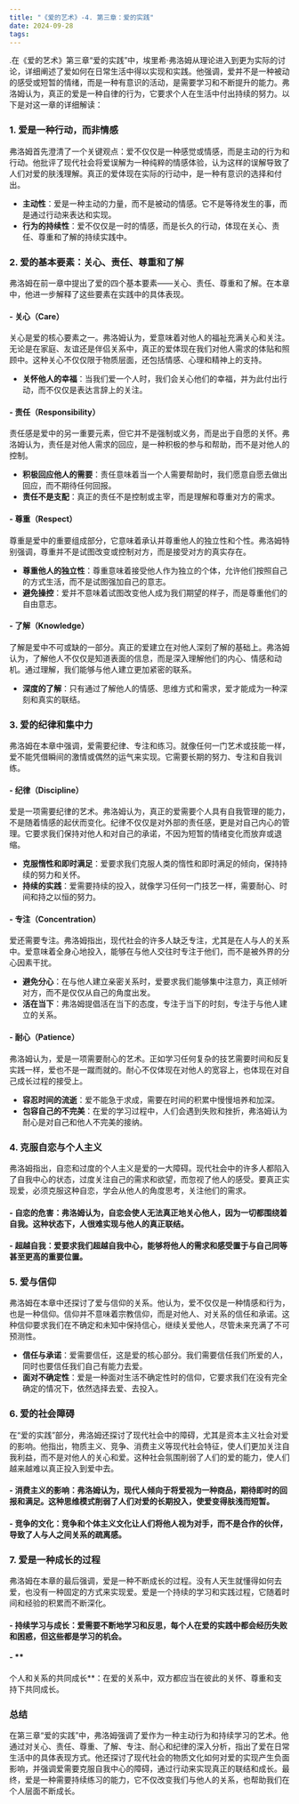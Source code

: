 ```yaml
---
title: "《爱的艺术》-4. 第三章：爱的实践"
date: 2024-09-28
tags: 
---
```

.在《爱的艺术》第三章“爱的实践”中，埃里希·弗洛姆从理论进入到更为实际的讨论，详细阐述了爱如何在日常生活中得以实现和实践。他强调，爱并不是一种被动的感受或短暂的情绪，而是一种有意识的活动，是需要学习和不断提升的能力。弗洛姆认为，真正的爱是一种自律的行为，它要求个人在生活中付出持续的努力。以下是对这一章的详细解读：

### 1. **爱是一种行动，而非情感**
弗洛姆首先澄清了一个关键观点：爱不仅仅是一种感觉或情感，而是主动的行为和行动。他批评了现代社会将爱误解为一种纯粹的情感体验，认为这样的误解导致了人们对爱的肤浅理解。真正的爱体现在实际的行动中，是一种有意识的选择和付出。

- **主动性**：爱是一种主动的力量，而不是被动的情感。它不是等待发生的事，而是通过行动来表达和实现。
- **行为的持续性**：爱不仅仅是一时的情感，而是长久的行动，体现在关心、责任、尊重和了解的持续实践中。

### 2. **爱的基本要素：关心、责任、尊重和了解**
弗洛姆在前一章中提出了爱的四个基本要素——关心、责任、尊重和了解。在本章中，他进一步解释了这些要素在实践中的具体表现。

#### - **关心（Care）**
关心是爱的核心要素之一。弗洛姆认为，爱意味着对他人的福祉充满关心和关注。无论是在家庭、友谊还是伴侣关系中，真正的爱体现在我们对他人需求的体贴和照顾中。这种关心不仅仅限于物质层面，还包括情感、心理和精神上的支持。

- **关怀他人的幸福**：当我们爱一个人时，我们会关心他们的幸福，并为此付出行动，而不仅仅是表达言辞上的关注。

#### - **责任（Responsibility）**
责任感是爱中的另一重要元素，但它并不是强制或义务，而是出于自愿的关怀。弗洛姆认为，责任是对他人需求的回应，是一种积极的参与和帮助，而不是对他人的控制。

- **积极回应他人的需要**：责任意味着当一个人需要帮助时，我们愿意自愿去做出回应，而不期待任何回报。
- **责任不是支配**：真正的责任不是控制或主宰，而是理解和尊重对方的需求。

#### - **尊重（Respect）**
尊重是爱中的重要组成部分，它意味着承认并尊重他人的独立性和个性。弗洛姆特别强调，尊重并不是试图改变或控制对方，而是接受对方的真实存在。

- **尊重他人的独立性**：尊重意味着接受他人作为独立的个体，允许他们按照自己的方式生活，而不是试图强加自己的意志。
- **避免操控**：爱并不意味着试图改变他人成为我们期望的样子，而是尊重他们的自由意志。

#### - **了解（Knowledge）**
了解是爱中不可或缺的一部分。真正的爱建立在对他人深刻了解的基础上。弗洛姆认为，了解他人不仅仅是知道表面的信息，而是深入理解他们的内心、情感和动机。通过理解，我们能够与他人建立更加紧密的联系。

- **深度的了解**：只有通过了解他人的情感、思维方式和需求，爱才能成为一种深刻和真实的联结。

### 3. **爱的纪律和集中力**
弗洛姆在本章中强调，爱需要纪律、专注和练习。就像任何一门艺术或技能一样，爱不能凭借瞬间的激情或偶然的运气来实现。它需要长期的努力、专注和自我训练。

#### - **纪律（Discipline）**
爱是一项需要纪律的艺术。弗洛姆认为，真正的爱需要个人具有自我管理的能力，不是随着情感的起伏而变化。纪律不仅仅是对外部的责任感，更是对自己内心的管理。它要求我们保持对他人和对自己的承诺，不因为短暂的情绪变化而放弃或退缩。

- **克服惰性和即时满足**：爱要求我们克服人类的惰性和即时满足的倾向，保持持续的努力和关怀。
- **持续的实践**：爱需要持续的投入，就像学习任何一门技艺一样，需要耐心、时间和持之以恒的努力。

#### - **专注（Concentration）**
爱还需要专注。弗洛姆指出，现代社会的许多人缺乏专注，尤其是在人与人的关系中。爱意味着全身心地投入，能够在与他人交往时专注于他们，而不是被外界的分心因素干扰。

- **避免分心**：在与他人建立亲密关系时，爱要求我们能够集中注意力，真正倾听对方，而不是仅仅从自己的角度出发。
- **活在当下**：弗洛姆提倡活在当下的态度，专注于当下的时刻，专注于与他人建立的关系。

#### - **耐心（Patience）**
弗洛姆认为，爱是一项需要耐心的艺术。正如学习任何复杂的技艺需要时间和反复实践一样，爱也不是一蹴而就的。耐心不仅体现在对他人的宽容上，也体现在对自己成长过程的接受上。

- **容忍时间的流逝**：爱不能急于求成，需要在时间的积累中慢慢培养和加深。
- **包容自己的不完美**：在爱的学习过程中，人们会遇到失败和挫折，弗洛姆认为耐心是对自己和他人不完美的接纳。

### 4. **克服自恋与个人主义**
弗洛姆指出，自恋和过度的个人主义是爱的一大障碍。现代社会中的许多人都陷入了自我中心的状态，过度关注自己的需求和欲望，而忽视了他人的感受。要真正实现爱，必须克服这种自恋，学会从他人的角度思考，关注他们的需求。

#### - **自恋的危害**：弗洛姆认为，自恋会使人无法真正地关心他人，因为一切都围绕着自我。这种状态下，人很难实现与他人的真正联结。
#### - **超越自我**：爱要求我们超越自我中心，能够将他人的需求和感受置于与自己同等甚至更高的重要位置。

### 5. **爱与信仰**
弗洛姆在本章中还探讨了爱与信仰的关系。他认为，爱不仅仅是一种情感和行为，也是一种信仰。信仰并不意味着宗教信仰，而是对他人、对关系的信任和承诺。这种信仰要求我们在不确定和未知中保持信心，继续关爱他人，尽管未来充满了不可预测性。

- **信任与承诺**：爱需要信任，这是爱的核心部分。我们需要信任我们所爱的人，同时也要信任我们自己有能力去爱。
- **面对不确定性**：爱是一种面对生活不确定性时的信仰，它要求我们在没有完全确定的情况下，依然选择去爱、去投入。

### 6. **爱的社会障碍**
在“爱的实践”部分，弗洛姆还探讨了现代社会中的障碍，尤其是资本主义社会对爱的影响。他指出，物质主义、竞争、消费主义等现代社会特征，使人们更加关注自我利益，而不是对他人的关心和爱。这种社会氛围削弱了人们的爱的能力，使人们越来越难以真正投入到爱中去。

#### - **消费主义的影响**：弗洛姆认为，现代人倾向于将爱视为一种商品，期待即时的回报和满足。这种思维模式削弱了人们对爱的长期投入，使爱变得肤浅而短暂。
#### - **竞争的文化**：竞争和个体主义文化让人们将他人视为对手，而不是合作的伙伴，导致了人与人之间关系的疏离感。

### 7. **爱是一种成长的过程**
弗洛姆在本章的最后强调，爱是一种不断成长的过程。没有人天生就懂得如何去爱，也没有一种固定的方式来实现爱。爱是一个持续的学习和实践过程，它随着时间和经验的积累而不断深化。

#### - **持续学习与成长**：爱需要不断地学习和反思，每个人在爱的实践中都会经历失败和困惑，但这些都是学习的机会。
#### - **

个人和关系的共同成长**：在爱的关系中，双方都应当在彼此的关怀、尊重和支持下共同成长。

### 总结
在第三章“爱的实践”中，弗洛姆强调了爱作为一种主动行为和持续学习的艺术。他通过对关心、责任、尊重、了解、专注、耐心和纪律的深入分析，指出了爱在日常生活中的具体表现方式。他还探讨了现代社会的物质文化如何对爱的实现产生负面影响，并强调爱需要克服自我中心的障碍，通过行动来实现真正的联结和成长。最终，爱是一种需要持续练习的能力，它不仅改变我们与他人的关系，也帮助我们在个人层面不断成长。